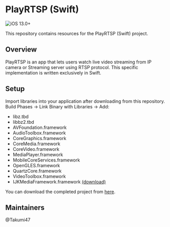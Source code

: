 # PlayRTSP (Swift)

![iOS 13.0+](https://img.shields.io/badge/iOS-13.0%2B-blue.svg)

This repository contains resources for the PlayRTSP (Swift) project.

## Overview

PlayRTSP is an app that lets users watch live video streaming from IP camera or Streaming server using RTSP protocol. This specific implementation is written exclusively in Swift.

## Setup

Import libraries into your application after downloading from this repository. Build Phases -> Link Binary with Libraries -> Add:
- libz.tbd
- libbz2.tbd
- AVFoundation.framework
- AudioToolbox.framework
- CoreGraphics.framework
- CoreMedia.framework
- CoreVideo.framework
- MediaPlayer.framework
- MobileCoreServices.framework
- OpenGLES.framework
- QuartzCore.framework
- VideoToolbox.framework
- IJKMediaFramework.framework [(download)](https://drive.google.com/file/d/1uGioDUQayHrs-fvJJAgjUe2y1izS_pI2/view?usp=sharing)

You can download the completed project from [here](https://drive.google.com/file/d/1FtbRt0Cv9T5iQiX8_8EgngSvtZV4PljT/view?usp=sharing).

## Maintainers

@Takumi47